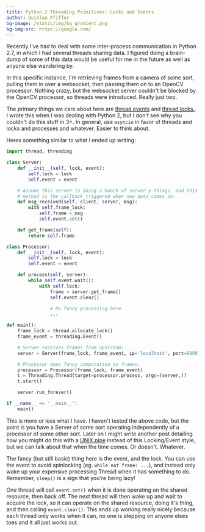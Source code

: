 ```yaml
---
title: Python 2 Threading Primitives: Locks and Events
author: Quinlan Pfiffer
bg-image: /static/img/bg_gradient.png
bg-img-src: https://google.com/
---
```


Recently I've had to deal with some inter-process communication in Python 2.7, in
which I had several threads sharing data. I figured doing a brain-dump of some
of this data would be useful for me in the future as well as anyone else
wandering by.

In this specific instance, I'm retrieving frames from a camera of some sort,
pulling them in over a websocket, then passing them on to an OpenCV processor.
Nothing crazy, but the websocket server couldn't be blocked by the OpenCV
processor, so threads were introduced. Really just two.

The primary things we care about here are [thread events](https://docs.python.org/2/library/threading.html#event-objects) and [thread
locks.](https://docs.python.org/2/library/thread.html#thread.allocate_lock). I wrote this when I was dealing with Python 2, but I don't see why
you couldn't do this stuff in 3+. In general, use `asyncio` in favor of threads
and locks and processes and whatever. Easier to think about.

Heres something similar to what I ended up writing:

```python
import thread, threading

class Server:
    def __init__(self, lock, event):
        self.lock = lock
        self.event = event

    # Assume this server is doing a bunch of server-y things, and this
    # method is the callback triggered when new data comes in:
    def msg_received(self, client, server, msg):
        with self.frame_lock:
            self.frame = msg
            self.event.set()

    def get_frame(self):
        return self.frame

class Processor:
    def __init__(self, lock, event):
        self.lock = lock
        self.event = event

    def process(self, server):
        while self.event.wait():
            with self.lock:
                frame = server.get_frame()
                self.event.clear()

                # Do fancy processing here
                ...

def main():
    frame_lock = thread.allocate_lock()
    frame_event = threading.Event()

    # Server receives frames from upstream:
    server = Server(frame_lock, frame_event, ip='localhost', port=8999)

    # Processor does fancy computation on frames:
    processor = Processor(frame_lock, frame_event)
    t = Threading.Thread(target=processor.process, args=(server,))
    t.start()

    server.run_forever()

if __name__ == '__main__':
    main()
```

This is more or less what I have. I haven't tested the above code, but the point
is you have a Server of some sort operating independently of a processor of
some other sort. Later on I might write another post detailing how you might do this
with a [UNIX pipe](http://man7.org/linux/man-pages/man2/pipe.2.html) instead of
this Locking/Event style, but we can talk about that when the time comes. Or
doesn't. Whatever.

The fancy (but still basic) thing here is the event, and the lock. You can use
the event to avoid spinlocking (eg. `while not frame: ...`), and instead only
wake up your expensive processing Thread when it has something to do. Remember,
`sleep()` is a sign that you're being lazy!

One thread will call `event.set()` when it is done operating on the shared
resource, then back off. The next thread will then wake up and wait to acquire
the lock, so it can operate on the shared resource, doing it's thing, and then
calling `event.clear()`. This ends up working really nicely because each thread
only works when it can, no one is stepping on anyone elses toes and it all just
works out.
